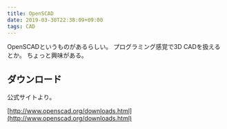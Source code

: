 ```yaml
---
title: OpenSCAD
date: 2019-03-30T22:38:09+09:00
tags: CAD
---
```


OpenSCADというものがあるらしい。
プログラミング感覚で3D CADを扱えるとか。
ちょっと興味がある。

## ダウンロード

公式サイトより。

[http://www.openscad.org/downloads.html](http://www.openscad.org/downloads.html)


